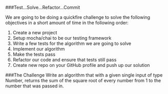 ###Test...Solve...Refactor...Commit

We are going to be doing a quickfire challenge to solve the following objectives in a short amount of time in the following order:

1. Create a new project
2. Setup mocha/chai to be our testing framework
3. Write a few tests for the algorithm we are going to solve
4. Implement our algorithm
5. Make the tests pass
6. Refactor our code and ensure that tests still pass
7. Create new repo on your GitHub profile and push up our solution

###The Challenge
Write an algorithm that with a given single input of type Number, returns the sum of the square root of every number from 1 to the number that was passed in.